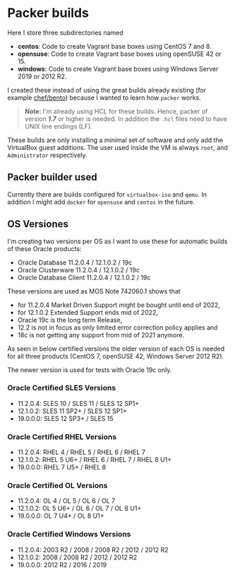 # Packer builds

Here I store three subdirectories named

- **centos**: Code to create Vagrant base boxes using CentOS 7 and 8.
- **opensuse**: Code to create Vagrant base boxes using openSUSE 42 or 15.
- **windows**: Code to create Vagrant base boxes using Windows Server 2019 or 2012 R2.

I created these instead of using the great builds already existing (for example
[chef/bento](https://github.com/chef/bento/tree/master/packer_templates)) because
I wanted to learn how `packer` works.

> **Note**: I'm already using HCL for these builds.
> Hence, packer of version **_1.7_** or higher is needed.
> In addition the `.hcl` files need to have UNIX line endings (LF).

These builds are only installing a minimal set of software and only add the
VirtualBox guest additions. The user used inside the VM is always `root`, and
`Administrator` respectively.

## Packer builder used

Currently there are builds configured for `virtualbox-iso` and `qemu`. In
addition I might add `docker` for `opensuse` and `centos` in the future.

## OS Versiones

I'm creating two versions per OS as I want to use these for automatic builds
of these Oracle products:

- Oracle Database 11.2.0.4 / 12.1.0.2 / 19c
- Oracle Clusterware 11.2.0.4 / 12.1.0.2 / 19c
- Oracle Database Client 11.2.0.4 / 12.1.0.2 / 19c

These versions are used as MOS Note 742060.1 shows that

- for 11.2.0.4 Market Driven Support might be bought until end of 2022,
- for 12.1.0.2 Extended Support ends mid of 2022,
- Oracle 19c is the long term Release,
- 12.2 is not in focus as only limited error correction policy applies and
- 18c is not getting any support from mid of 2021 anymore.

As seen in below certified versions the older version of each OS is needed for
all three products (CentOS 7, openSUSE 42, Windows Server 2012 R2).

The newer version is used for tests with Oracle 19c only.

### Oracle Certified SLES Versions

- 11.2.0.4: SLES 10 / SLES 11 / SLES 12 SP1+
- 12.1.0.2: SLES 11 SP2+ / SLES 12 SP1+
- 19.0.0.0: SLES 12 SP3+ / SLES 15

### Oracle Certified RHEL Versions

- 11.2.0.4: RHEL 4 / RHEL 5 / RHEL 6 / RHEL 7
- 12.1.0.2: RHEL 5 U6+ / RHEL 6 / RHEL 7 / RHEL 8 U1+
- 19.0.0.0: RHEL 7 U5+ / RHEL 8

### Oracle Certified OL Versions

- 11.2.0.4: OL 4 / OL 5 / OL 6 / OL 7
- 12.1.0.2: OL 5 U6+ / OL 6 / OL 7 / OL 8 U1+
- 19.0.0.0: OL 7 U4+ / OL 8 U1+

### Oracle Certified Windows Versions

- 11.2.0.4: 2003 R2 / 2008 / 2008 R2 / 2012 / 2012 R2
- 12.1.0.2: 2008 / 2008 R2 / 2012 / 2012 R2
- 19.0.0.0: 2012 R2 / 2016 / 2019
